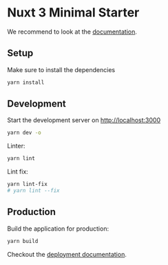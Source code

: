 # Nuxt 3 Minimal Starter

We recommend to look at the [documentation](https://v3.nuxtjs.org).

## Setup

Make sure to install the dependencies

```bash
yarn install
```

## Development

Start the development server on <http://localhost:3000>

```bash
yarn dev -o
```

Linter:

```bash
yarn lint
```

Lint fix:

```bash
yarn lint-fix
# yarn lint --fix
```

## Production

Build the application for production:

```bash
yarn build
```

Checkout the [deployment documentation](https://v3.nuxtjs.org/docs/deployment).
